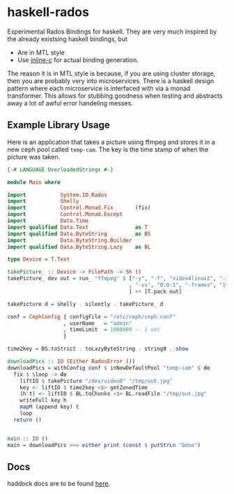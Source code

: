 # haskell-rados
Experimental Rados Bindings for haskell. They are very much inspired by the already existsing
haskell bindings, but
- Are in MTL style
- Use [inline-c][inline-c] for actual binding generation.

The reason it is in MTL style is because, if you are using cluster storage, then you are probably
very into microservices. There is a haskell design pattern where each microservice is interfaced
with via a monad transformer. This allows for stubbing goodness when testing and abstracts away
a lot of awful error handeling messes.

## Example Library Usage
Here is an application that takes a picture using ffmpeg and stores it in a new ceph pool called
`temp-cam`. The key is the time stamp of when the picture was taken.

```haskell
{-# LANGUAGE OverloadedStrings #-}

module Main where

import           System.IO.Rados
import           Shelly
import           Control.Monad.Fix       (fix)
import           Control.Monad.Except
import           Data.Time
import qualified Data.Text               as T
import qualified Data.ByteString         as BS
import           Data.ByteString.Builder
import qualified Data.ByteString.Lazy    as BL

type Device = T.Text

takePicture_ :: Device -> FilePath -> Sh ()
takePicture_ dev out = run_ "ffmpeg" $ ["-y", "-f", "video4linux2", "-i", dev
                                       , "-ss", "0:0:1", "-frames", "1"
                                       ] ++ [T.pack out]

takePicture d = shelly . silently . takePicture_ d

conf = CephConfig { configFile = "/etc/ceph/ceph.conf"
                  , userName   = "admin"
                  , timeLimit  = 1000000 -- 1 sec
                  }

time2key = BS.toStrict . toLazyByteString . string8 . show

downloadPics :: IO (Either RadosError ())
downloadPics = withConfig conf $ inNewDefaultPool "temp-cam" $ do
  fix $ \loop -> do
    liftIO $ takePicture "/dev/video0" "/tmp/out.jpg"
    key <- liftIO $ time2key <$> getZonedTime
    (h:t) <- liftIO $ BL.toChunks <$> BL.readFile "/tmp/out.jpg"
    writeFull key h
    mapM (append key) t
    loop
  return ()


main :: IO ()
main = downloadPics >>= either print (const $ putStrLn "Done")
```

## Docs
haddock docs are to be found [here][docs].

[inline-c]: https://hackage.haskell.org/package/inline-c
[docs]: https://www.hobson.space/docs/rados/
